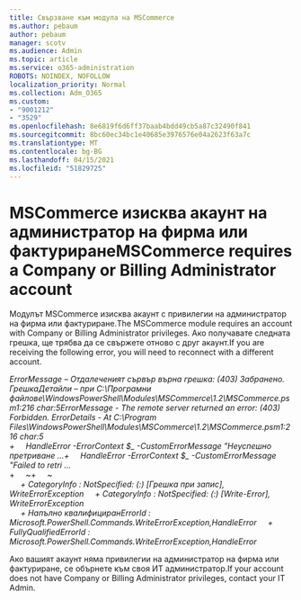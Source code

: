 ```yaml
---
title: Свързване към модула на MSCommerce
ms.author: pebaum
author: pebaum
manager: scotv
ms.audience: Admin
ms.topic: article
ms.service: o365-administration
ROBOTS: NOINDEX, NOFOLLOW
localization_priority: Normal
ms.collection: Adm_O365
ms.custom:
- "9001212"
- "3529"
ms.openlocfilehash: 8e6819f6d6ff37baab4bdd49cb5a87c32490f841
ms.sourcegitcommit: 8bc60ec34bc1e40685e3976576e04a2623f63a7c
ms.translationtype: MT
ms.contentlocale: bg-BG
ms.lasthandoff: 04/15/2021
ms.locfileid: "51829725"
---
```

# <a name="mscommerce-requires-a-company-or-billing-administrator-account"></a><span data-ttu-id="6e25d-102">MSCommerce изисква акаунт на администратор на фирма или фактуриране</span><span class="sxs-lookup"><span data-stu-id="6e25d-102">MSCommerce requires a Company or Billing Administrator account</span></span>

<span data-ttu-id="6e25d-103">Модулът MSCommerce изисква акаунт с привилегии на администратор на фирма или фактуриране.</span><span class="sxs-lookup"><span data-stu-id="6e25d-103">The MSCommerce module requires an account with Company or Billing Administrator privileges.</span></span> <span data-ttu-id="6e25d-104">Ако получавате следната грешка, ще трябва да се свържете отново с друг акаунт.</span><span class="sxs-lookup"><span data-stu-id="6e25d-104">If you are receiving the following error, you will need to reconnect with a different account.</span></span>

<span data-ttu-id="6e25d-105">*ErrorMessage – Отдалеченият сървър върна грешка: (403) Забранено. ГрешкаДетайли – при C:\Програмни файлове\WindowsPowerShell\Modules\MSCommerce\1.2\MSCommerce.psm1:216 char:5*</span><span class="sxs-lookup"><span data-stu-id="6e25d-105">*ErrorMessage - The remote server returned an error: (403) Forbidden. ErrorDetails - At C:\Program Files\WindowsPowerShell\Modules\MSCommerce\1.2\MSCommerce.psm1:216 char:5*</span></span><br>
<span data-ttu-id="6e25d-106">*+&nbsp;&nbsp;&nbsp;&nbsp;&nbsp;HandleError -ErrorContext $_ -CustomErrorMessage "Неуспешно претриване ...*</span><span class="sxs-lookup"><span data-stu-id="6e25d-106">*+&nbsp;&nbsp;&nbsp;&nbsp;&nbsp;HandleError -ErrorContext $_ -CustomErrorMessage "Failed to retri ...*</span></span><br>
<span data-ttu-id="6e25d-107">\+&nbsp;&nbsp;&nbsp;&nbsp;&nbsp;~~~~~~~~~~~~~~~~~~~~~~~~~~~~~~~~~~~~~~~~~~~~~~~~~~~~~~~~~~~~~~~~~</span><span class="sxs-lookup"><span data-stu-id="6e25d-107">\+&nbsp;&nbsp;&nbsp;&nbsp;&nbsp;~~~~~~~~~~~~~~~~~~~~~~~~~~~~~~~~~~~~~~~~~~~~~~~~~~~~~~~~~~~~~~~~~</span></span><br>
<span data-ttu-id="6e25d-108">&nbsp;&nbsp;&nbsp;&nbsp;&nbsp;*+ CategoryInfo : NotSpecified: (:) [Грешка при запис], WriteErrorException*</span><span class="sxs-lookup"><span data-stu-id="6e25d-108">&nbsp;&nbsp;&nbsp;&nbsp;&nbsp;*+ CategoryInfo          : NotSpecified: (:) [Write-Error], WriteErrorException*</span></span><br>
<span data-ttu-id="6e25d-109">&nbsp;&nbsp;&nbsp;&nbsp;&nbsp;*+ Напълно квалифициранErrorId : Microsoft.PowerShell.Commands.WriteErrorException,HandleError*</span><span class="sxs-lookup"><span data-stu-id="6e25d-109">&nbsp;&nbsp;&nbsp;&nbsp;&nbsp;*+ FullyQualifiedErrorId : Microsoft.PowerShell.Commands.WriteErrorException,HandleError*</span></span>

<span data-ttu-id="6e25d-110">Ако вашият акаунт няма привилегии на администратор на фирма или фактуриране, се обърнете към своя ИТ администратор.</span><span class="sxs-lookup"><span data-stu-id="6e25d-110">If your account does not have Company or Billing Administrator privileges, contact your IT Admin.</span></span>
